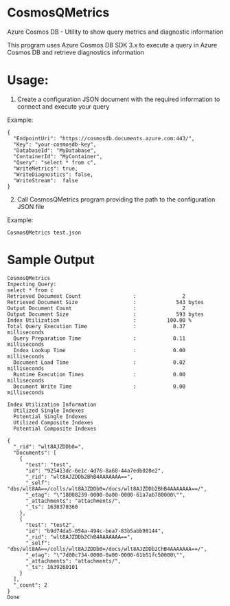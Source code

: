# CosmosQMetrics
Azure Cosmos DB - Utility to show query metrics and diagnostic information

This program uses Azure Cosmos DB SDK 3.x to execute a query in Azure Cosmos DB and retrieve diagnostics information

# Usage:

1. Create a configuration JSON document with the required information to connect and execute your query

Example:

```
{
  "EndpointUri": "https://cosmosdb.documents.azure.com:443/",
  "Key": "your-cosmosdb-key",
  "DatabaseId": "MyDatabase",
  "ContainerId": "MyContainer",
  "Query": "select * from c",
  "WriteMetrics": true,
  "WriteDiagnostics": false,
  "WriteStream":  false
}
```


2. Call CosmosQMetrics program providing the path to the configuration JSON file

Example:

```
CosmosQMetrics test.json
```

# Sample Output

```
CosmosQMetrics
Inpecting Query:
select * from c
Retrieved Document Count                 :               2
Retrieved Document Size                  :             543 bytes
Output Document Count                    :               2
Output Document Size                     :             593 bytes
Index Utilization                        :          100.00 %
Total Query Execution Time               :            0.37 milliseconds
  Query Preparation Time                 :            0.11 milliseconds
  Index Lookup Time                      :            0.00 milliseconds
  Document Load Time                     :            0.02 milliseconds
  Runtime Execution Times                :            0.00 milliseconds
  Document Write Time                    :            0.00 milliseconds

Index Utilization Information
  Utilized Single Indexes
  Potential Single Indexes
  Utilized Composite Indexes
  Potential Composite Indexes

{
  "_rid": "wlt8AJZDDb0=",
  "Documents": [
    {
      "test": "test",
      "id": "925413dc-6e1c-4d76-8a68-44a7edb020e2",
      "_rid": "wlt8AJZDDb2BhB4AAAAAAA==",
      "_self": "dbs/wlt8AA==/colls/wlt8AJZDDb0=/docs/wlt8AJZDDb2BhB4AAAAAAA==/",
      "_etag": "\"18008239-0000-0a00-0000-61a7ab780000\"",
      "_attachments": "attachments/",
      "_ts": 1638378360
    },
    {
      "test": "test2",
      "id": "b9d74da5-054a-494c-bea7-83b5abb98144",
      "_rid": "wlt8AJZDDb2ChB4AAAAAAA==",
      "_self": "dbs/wlt8AA==/colls/wlt8AJZDDb0=/docs/wlt8AJZDDb2ChB4AAAAAAA==/",
      "_etag": "\"7d00c734-0000-0a00-0000-61b51fc50000\"",
      "_attachments": "attachments/",
      "_ts": 1639260101
    }
  ],
  "_count": 2
}
Done
```
